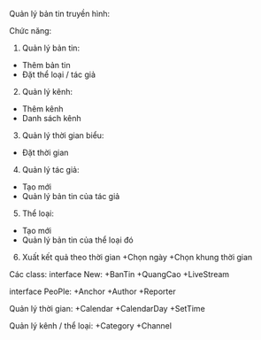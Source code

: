 Quản lý bản tin truyền hình:

Chức năng:
1. Quản lý bản tin:
  + Thêm bản tin 
  + Đặt thể loại / tác giả
2. Quản lý kênh:
  + Thêm kênh
  + Danh sách kênh
3. Quản lý thời gian biểu:
  + Đặt thời gian
4. Quản lý tác giả:
  + Tạo mới
  + Quản lý bản tin của tác giả
5. Thể loại:
  + Tạo mới
  + Quản lý bản tin của thể loại đó
6. Xuất kết quả theo thời gian
  +Chọn ngày
  +Chọn khung thời gian

  Các class:
  interface New:
  +BanTin
  +QuangCao
  +LiveStream
  
  interface PeoPle:
  +Anchor
  +Author
  +Reporter
  
  Quản lý thời gian:
  +Calendar
  +CalendarDay
  +SetTime
  
  Quản lý kênh / thể loại:
  +Category
  +Channel



